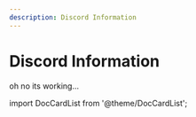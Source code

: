 ```yaml
---
description: Discord Information
---
```


# Discord Information

oh no its working...

import DocCardList from '@theme/DocCardList';

<DocCardList />
